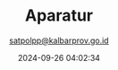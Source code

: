 ---
author: satpolpp@kalbarprov.go.id
title: "Aparatur"
date: 2024-09-26 04:02:34


sections:
    daftar-sop-kelembagaan:
        title: "Daftar SOP Kelembagaan"
        url: "/file/SW3PR6IHy8hOfHooAjTG.pdf"
    daftar-sop-umum-dan-aparatur:
        title: "Daftar SOP Umum dan Aparatur"
        items:
            - id: "sop-ijin-tugas-belajar"
              number: 1
              title: "SOP IJIN TUGAS BELAJAR"
              url: "/file/KS0DIdpIviDiu6gF1lOa.pdf"
            - id: "sop-penerbitan-surat-keterangan"
              number: 2
              title: "SOP PENERBITAN SURAT KETERANGAN"
              url: "/file/KS0DIdpIviDiu6gF1lOa.pdf"
            - id: "sop-pengusulan-kenaikan-gaji-berkala"
              number: 3
              title: "SOP PENGUSULAN KENAIKAN GAJI BERKALA"
              url: "/file/KS0DIdpIviDiu6gF1lOa.pdf"
            - id: "sop-penerbitan-surat-perintah-tugas"
              number: 4
              title: "SOP PENERBITAN SURAT PERINTAH TUGAS"
              url: "/file/KS0DIdpIviDiu6gF1lOa.pdf"
            - id: "sop-cuti-pns"
              number: 5
              title: "SOP CUTI PNS"
              url: "/file/KS0DIdpIviDiu6gF1lOa.pdf"
            - id: "sop-fasilitasi-narasumber"
              number: 6
              title: "SOP FASILITASI NARASUMBER"
              url: "/file/KS0DIdpIviDiu6gF1lOa.pdf"
            - id: "sop-pelayanan-konsultasi"
              number: 7
              title: "SOP PELAYANAN KONSULTASI"
              url: "/file/KS0DIdpIviDiu6gF1lOa.pdf"
            - id: "sop-pengajuan-mutasi-keluar"
              number: 8
              title: "SOP PENGAJUAN MUTASI KELUAR DARI PEMPROV KALBAR"
              url: "/file/KS0DIdpIviDiu6gF1lOa.pdf"
            - id: "sop-pelayanan-tamu"
              number: 9
              title: "SOP PELAYANAN TAMU"
              url: "/file/KS0DIdpIviDiu6gF1lOa.pdf"
            - id: "sop-pelayanan-usulan-taspen"
              number: 10
              title: "SOP PELAYANAN USULAN TASPEN"
              url: "/file/KS0DIdpIviDiu6gF1lOa.pdf"
            - id: "sop-pembinaan-pns"
              number: 11
              title: "SOP PEMBINAAN PNS"
              url: "/file/KS0DIdpIviDiu6gF1lOa.pdf"
            - id: "sop-penanganan-rumah-tangga-kantor"
              number: 12
              title: "SOP PENANGANAN RUMAH TANGGA KANTOR"
              url: "/file/KS0DIdpIviDiu6gF1lOa.pdf"
            - id: "sop-penerbitan-pengajuan-angka-kredit"
              number: 13
              title: "SOP PENERBITAN PENGAJUAN ANGKA KREDIT"
              url: "/file/Wqs2aPmZ37GXg1euzp4P.pdf"
            - id: "sop-pengagendaaan-surat"
              number: 14
              title: "SOP PENGAGENDAAN SURAT"
              url: "/file/Wqs2aPmZ37GXg1euzp4P.pdf"
            - id: "sop-pengajuan-pensiun"
              number: 15
              title: "SOP PENGAJUAN PENSIUN"
              url: "/file/Wqs2aPmZ37GXg1euzp4P.pdf"
            - id: "sop-pengamanan-kantor"
              number: 16
              title: "SOP PENGAMANAN KANTOR"
              url: "/file/Wqs2aPmZ37GXg1euzp4P.pdf"
            - id: "sop-pengumpulan-skp"
              number: 17
              title: "SOP PENGUMPULAN SKP"
              url: "/file/Wqs2aPmZ37GXg1euzp4P.pdf"
            - id: "sop-pengusulan-diklat"
              number: 18
              title: "SOP PENGUSULAN DIKLAT"
              url: "/file/Wqs2aPmZ37GXg1euzp4P.pdf"
            - id: "sop-pengusulan-kenaikan-pangkat"
              number: 19
              title: "SOP PENGUSULAN KENAIKAN PANGKAT"
              url: "/file/IAMQPH6Q2NBLxI8yHIE8.pdf"
            - id: "sop-pengusulan-perubahan-jft"
              number: 20
              title: "SOP PENGUSULAN PERUBAHAN JFT"
              url: "/file/IAMQPH6Q2NBLxI8yHIE8.pdf"
            - id: "sop-pengusulan-perubahan-status-cpns"
              number: 21
              title: "SOP PENGUSULAN PERBH STATUS CPNS"
              url: "/file/IAMQPH6Q2NBLxI8yHIE8.pdf"
            - id: "sop-penjatuhan-hukuman-disiplin"
              number: 22
              title: "SOP PENJATUHAN HUKUMAN DISIPLIN"
              url: "/file/IAMQPH6Q2NBLxI8yHIE8.pdf"
            - id: "sop-penyewaan-tempat"
              number: 23
              title: "SOP PENYEWAAN TEMPAT"
              url: "/file/IAMQPH6Q2NBLxI8yHIE8.pdf"
            - id: "sop-penyusunan-buku-duk"
              number: 24
              title: "SOP PENYUSUNAN BUKU DUK"
              url: "/file/IAMQPH6Q2NBLxI8yHIE8.pdf"
            - id: "sop-persiapan-pelaksanaan-rapat"
              number: 25
              title: "SOP PERSIAPAN PELAKSANAAN RAPAT"
              url: "/file/pkP489jxvwlvvzhzi7Sj.pdf"
            - id: "sop-rekap-kinerja-pns"
              number: 26
              title: "SOP REKAP KINERJA PNS"
              url: "/file/pkP489jxvwlvvzhzi7Sj.pdf"
            - id: "sop-pengusulan-slks"
              number: 27
              title: "SOP PENGUSULAN SLKS"
              url: "/file/pkP489jxvwlvvzhzi7Sj.pdf"
            - id: "sop-pengurusan-surat-keluar"
              number: 28
              title: "SOP PENGURUSAN SURAT KELUAR"
              url: "/file/pkP489jxvwlvvzhzi7Sj.pdf"
            - id: "sop-pengurusan-surat-masuk"
              number: 29
              title: "SOP PENGURUSAN SURAT MASUK"
              url: "/file/pkP489jxvwlvvzhzi7Sj.pdf"
            - id: "sop-usulan-asn-teladan"
              number: 30
              title: "SOP USULAN ASN TELADAN"
              url: "/file/8QK17qhT43IawazRcn0m.pdf"
            - id: "sop-penerbitan-sk-kepala-pd"
              number: 31
              title: "SOP PENERBITAN SK KEPALA PD"
              url: "/file/8QK17qhT43IawazRcn0m.pdf"
            - id: "sop-pengusulan-ujian-dinas"
              number: 32
              title: "SOP PENGUSULAN UJIAN DINAS"
              url: "/file/8QK17qhT43IawazRcn0m.pdf"
            - id: "sop-penghapusan-arsip"
              number: 33
              title: "SOP PENGHAPUSAN ARSIP"
              url: "/file/8QK17qhT43IawazRcn0m.pdf"
            - id: "sop-peminjaman-kendaraan-dinas"
              number: 34
              title: "SOP PEMINJAMAN KENDARAAN DINAS"
              url: "/file/8QK17qhT43IawazRcn0m.pdf"
            - id: "sop-permintaan-penomoran-surat"
              number: 35
              title: "SOP PERMINTAAN PENOMORAN SURAT"
              url: "/file/8QK17qhT43IawazRcn0m.pdf"
    rekapitulasi-pns:
        title: "REKAPITULASI PNS"
        items:
            - id: "rekap-golongan-ruang"
              title: "REKAPITULASI PNS BERDASARKAN GOLONGAN RUANG"
              url: "/file/qxcTdvjwhjbpyMMuOnMG.pdf"
            - id: "rekap-golongan-dan-jenis-kelamin"
              title: "REKAPITULASI PNS BERDASARKAN GOLONGAN DAN JENIS KELAMIN"
              url: "/file/DKASydUT7YRQOrLipias.pdf"
            - id: "rekap-agama-dan-jenis-kelamin"
              title: "REKAPITULASI PNS BERDASARKAN AGAMA DAN JENIS KELAMIN"
              url: "/file/KMMo4j6GkPY7Gq7hrKix.pdf"
            - id: "rekap-jenis-jabatan-dan-jenis-kelamin"
              title: "REKAPITULASI PNS BERDASARKAN JENIS JABATAN DAN JENIS KELAMIN"
              url: "/file/jacWVqg62eHxftQ91WN6.pdf"
            - id: "rekap-tingkat-pendidikan-dan-jenis-kelamin"
              title: "REKAPITULASI PNS BERDASARKAN TINGKAT PENDIDIKAN DAN JENIS KELAMIN"
              url: "/file/EgnsKEHti0CXqbQQ2DUc.pdf"
            - id: "rekap-eselon-dan-jenis-kelamin"
              title: "REKAPITULASI PNS BERDASARKAN ESELON DAN JENIS KELAMIN"
              url: "/file/9dekLuDbWhnMUp3mfIkB.pdf"
            - id: "rekap-jumlah-jabatan-fungsional"
              title: "REKAPITULASI JUMLAH JABATAN FUNGSIONAL"
              url: "/file/TzZoy4HjbV8G89n7I6wm.pdf"
            - id: "rekap-jumlah-tingkatan-jabatan-fungsional"
              title: "REKAPITULASI JUMLAH TINGKATAN JABATAN FUNGSIONAL"
              url: "/file/G26LS2vlhAGHCAG27w65.pdf"
            - id: "rekap-jenis-jabatan"
              title: "REKAPITULASI PNS BERDASARKAN JENIS JABATAN"
              url: "/file/ke0FDnDOo8omW8l1bl6y.pdf"
            - id: "rekap-tingkat-pendidikan"
              title: "REKAPITULASI PNS BERDASARKAN TINGKAT PENDIDIKAN"
              url: "/file/qCm1rPCsbgHvsGxBwjjY.pdf"
            - id: "rekap-usia"
              title: "REKAPITULASI PNS BERDASARKAN USIA"
              url: "/file/37OjCtltUCegUYUsFCeE.pdf"
            - id: "rekap-masa-kerja"
              title: "REKAPITULASI PNS BERDASARKAN MASA KERJA KESELURUHAN"
              url: "/file/hf7KAAP56LR18fgZblFE.pdf"
            - id: "bezeting-pegawai"
              title: "BEZETING PEGAWAI DETAIL PER JABATAN BERDASARKAN ESELON, GOLONGAN DAN PENDIDIKAN"
              url: "/file/L8CALhHqOCoBGvvnnuyd.pdf"
    lhkpn:
        title: "LHKPN"
        url: "/file/H1Sj8vM3XZPBfDbOYTPd.pdf"
    persentase-pendidikan-pns:
        title: "PERSENTASE PENDIDIKAN PNS"
        url: "/file/H1Sj8vM3XZPBfDbOYTPd.pdf"
    daftar-pendidikan-banpol:
        title: "DAFTAR PENDIDIKAN BANPOL"
        url: "/file/H1Sj8vM3XZPBfDbOYTPd.pdf"
    daftar-pendidikan-banpol:
        title: "KENAIKAN PANGKAT"
        url: "/file/H1Sj8vM3XZPBfDbOYTPd.pdf"
    grafik-pegawai:
        title: "GRAFIK PEGAWAI"
        url: "/file/H1Sj8vM3XZPBfDbOYTPd.pdf"
    daftar-urut-kepangkatan:
        title: "DAFTAR URUT KEPANGKATAN"
        url: "/file/H1Sj8vM3XZPBfDbOYTPd.pdf"
    kenaikan-pangkat:
        title: "KENAIKAN PANGKAT"
        url: "/file/H1Sj8vM3XZPBfDbOYTPd.pdf"
    kenaikan-berkala:
        title: "KENAIKAN BERKALA"
        url: "/file/H1Sj8vM3XZPBfDbOYTPd.pdf"
    peta-jabatan:
        title: "PETA JABATAN"
        url: "/file/H1Sj8vM3XZPBfDbOYTPd.pdf"

---